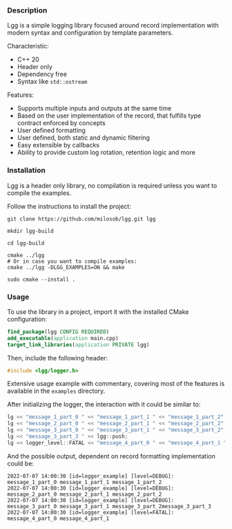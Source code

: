 ### Description

Lgg is a simple logging library focused around record implementation with modern
syntax and configuration by template parameters.

Characteristic:

- C++ 20
- Header only
- Dependency free
- Syntax like `std::ostream`

Features:

- Supports multiple inputs and outputs at the same time
- Based on the user implementation of the record, that fulfills type contract
  enforced by concepts
- User defined formatting
- User defined, both static and dynamic filtering
- Easy extensible by callbacks
- Ability to provide custom log rotation, retention logic and more

### Installation

Lgg is a header only library, no compilation is required unless you want to
compile the examples.

Follow the instructions to install the project:

```shell
git clone https://github.com/milosob/lgg.git lgg
```

```shell
mkdir lgg-build 
```

```shell
cd lgg-build
```

```shell
cmake ../lgg
# Or in case you want to compile examples:
cmake ../lgg -DLGG_EXAMPLES=ON && make
```

```shell
sudo cmake --install .
```

### Usage

To use the library in a project, import it with the installed CMake configuration:

```cmake
find_package(lgg CONFIG REQUIRED)
add_executable(application main.cpp)
target_link_libraries(application PRIVATE lgg)
```

Then, include the following header:

```c++
#include <lgg/logger.h>
```

Extensive usage example with commentary, covering most of the features is
available in the `examples` directory.

After initializing the logger, the interaction with it could be similar to:

```c++
lg << "message_1_part_0 " << "message_1_part_1 " << "message_1_part_2" << lgg::push;
lg << "message_2_part_0 " << "message_2_part_1 " << "message_2_part_2" << lgg::push;
lg << "message_3_part_0 " << "message_3_part_1 " << "message_3_part_2";
lg << "message_3_part_3 " << lgg::push;
lg << logger_level::FATAL << "message_4_part_0 " << "message_4_part_1 " << lgg::push;
```

And the possible output, dependent on record formatting implementation could be:

```text
2022-07-07 14:00:30 [id=logger_example] [level=DEBUG]: message_1_part_0 message_1_part_1 message_1_part_2
2022-07-07 14:00:30 [id=logger_example] [level=DEBUG]: message_2_part_0 message_2_part_1 message_2_part_2
2022-07-07 14:00:30 [id=logger_example] [level=DEBUG]: message_3_part_0 message_3_part_1 message_3_part_2message_3_part_3 
2022-07-07 14:00:30 [id=logger_example] [level=FATAL]: message_4_part_0 message_4_part_1 
```
